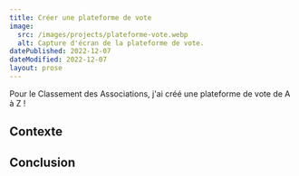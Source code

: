 ```yaml
---
title: Créer une plateforme de vote
image:
  src: /images/projects/plateforme-vote.webp
  alt: Capture d'écran de la plateforme de vote.
datePublished: 2022-12-07
dateModified: 2022-12-07
layout: prose
---
```


Pour le Classement des Associations, j'ai créé une plateforme de vote de A à Z !

<!-- more -->

## Contexte

##

###

###

## Conclusion